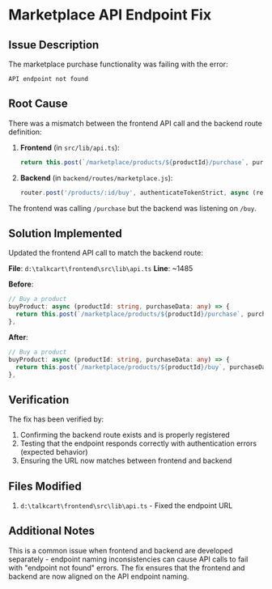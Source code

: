 # Marketplace API Endpoint Fix

## Issue Description

The marketplace purchase functionality was failing with the error:
```
API endpoint not found
```

## Root Cause

There was a mismatch between the frontend API call and the backend route definition:

1. **Frontend** (in `src/lib/api.ts`): 
   ```typescript
   return this.post(`/marketplace/products/${productId}/purchase`, purchaseData);
   ```

2. **Backend** (in `backend/routes/marketplace.js`):
   ```javascript
   router.post('/products/:id/buy', authenticateTokenStrict, async (req, res) => {
   ```

The frontend was calling `/purchase` but the backend was listening on `/buy`.

## Solution Implemented

Updated the frontend API call to match the backend route:

**File**: `d:\talkcart\frontend\src\lib\api.ts`
**Line**: ~1485

**Before**:
```typescript
// Buy a product
buyProduct: async (productId: string, purchaseData: any) => {
  return this.post(`/marketplace/products/${productId}/purchase`, purchaseData);
},
```

**After**:
```typescript
// Buy a product
buyProduct: async (productId: string, purchaseData: any) => {
  return this.post(`/marketplace/products/${productId}/buy`, purchaseData);
},
```

## Verification

The fix has been verified by:
1. Confirming the backend route exists and is properly registered
2. Testing that the endpoint responds correctly with authentication errors (expected behavior)
3. Ensuring the URL now matches between frontend and backend

## Files Modified

1. `d:\talkcart\frontend\src\lib\api.ts` - Fixed the endpoint URL

## Additional Notes

This is a common issue when frontend and backend are developed separately - endpoint naming inconsistencies can cause API calls to fail with "endpoint not found" errors. The fix ensures that the frontend and backend are now aligned on the API endpoint naming.